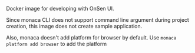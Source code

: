 Docker image for developing with OnSen UI.

Since monaca CLI does not support command line argument during project creation, this image does not create sample application.

Also, monaca doesn't add platform for browser by default. Use `monaca platform add browser` to add the platform